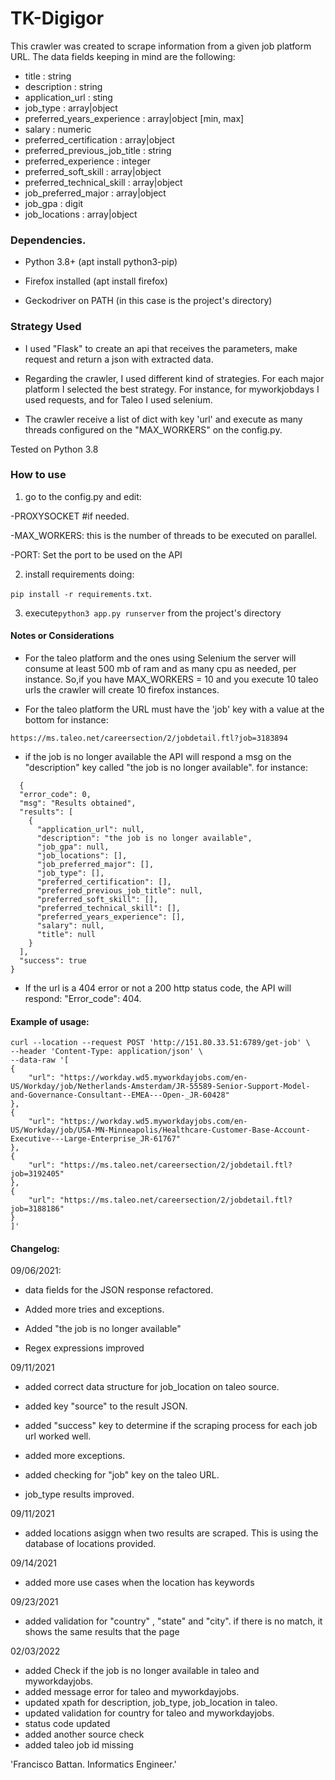 # TK-Digigor

This crawler was created to scrape information from a given job platform URL.
The data fields keeping in mind are the following:

- title : string
- description : string
- application_url : sting
- job_type : array|object
- preferred_years_experience : array|object [min, max]
- salary : numeric
- preferred_certification : array|object
- preferred_previous_job_title : string
- preferred_experience : integer
- preferred_soft_skill : array|object
- preferred_technical_skill : array|object
- job_preferred_major : array|object
- job_gpa : digit
- job_locations : array|object

### Dependencies.

* Python 3.8+ (apt install python3-pip)

* Firefox installed (apt install firefox)

* Geckodriver on PATH (in this case is the project's directory)

### Strategy Used

- I used "Flask" to create an api that receives the parameters, 
make request and return a json with extracted data.
  
- Regarding the crawler, I used different kind of strategies. For each major platform I selected the best strategy. 
For instance, for myworkjobdays I used requests, and for Taleo I used selenium.
  
- The crawler receive a list of dict with key 'url' and execute as many threads configured on the "MAX_WORKERS" on the config.py.

Tested on Python 3.8

### How to use

1) go to the config.py and edit:

-PROXYSOCKET #if needed.
   
-MAX_WORKERS: this is the number of threads to be executed on parallel. 

-PORT: Set the port to be used on the API
    
2) install requirements doing:

```pip install -r requirements.txt```.

3) execute```python3 app.py runserver``` from the project's directory
    
#### Notes or Considerations

- For the taleo platform and the ones using Selenium the server will consume at least 500 mb of ram and as many cpu as needed, per instance.
So,if you have MAX_WORKERS = 10 and you execute 10 taleo urls the crawler will create 10 firefox instances.
  
- For the taleo platform the URL must have the 'job' key with a value at the bottom for instance:
  
```
https://ms.taleo.net/careersection/2/jobdetail.ftl?job=3183894
```

- if the job is no longer available the API will respond a msg on the "description" key called "the job is no longer available".
for instance:
  
```
  {
  "error_code": 0, 
  "msg": "Results obtained", 
  "results": [
    {
      "application_url": null, 
      "description": "the job is no longer available", 
      "job_gpa": null, 
      "job_locations": [], 
      "job_preferred_major": [], 
      "job_type": [], 
      "preferred_certification": [], 
      "preferred_previous_job_title": null, 
      "preferred_soft_skill": [], 
      "preferred_technical_skill": [], 
      "preferred_years_experience": [], 
      "salary": null, 
      "title": null
    }
  ], 
  "success": true
}
```
- If the url is a 404 error or not a 200 http status code, the API will respond: "Error_code": 404.

#### Example of usage:
```
curl --location --request POST 'http://151.80.33.51:6789/get-job' \
--header 'Content-Type: application/json' \
--data-raw '[
{
    "url": "https://workday.wd5.myworkdayjobs.com/en-US/Workday/job/Netherlands-Amsterdam/JR-55589-Senior-Support-Model-and-Governance-Consultant--EMEA---Open-_JR-60428"
},
{
    "url": "https://workday.wd5.myworkdayjobs.com/en-US/Workday/job/USA-MN-Minneapolis/Healthcare-Customer-Base-Account-Executive---Large-Enterprise_JR-61767"
},
{
    "url": "https://ms.taleo.net/careersection/2/jobdetail.ftl?job=3192405"
},
{
    "url": "https://ms.taleo.net/careersection/2/jobdetail.ftl?job=3188186"
}
]'
```
#### Changelog:

09/06/2021:

- data fields for the JSON response refactored.

- Added more tries and exceptions.

- Added "the job is no longer available"

- Regex expressions improved 

09/11/2021 

- added correct data structure for job_location on taleo source.

- added key "source" to the result JSON.

- added "success" key to determine if the scraping process for each job url worked well.

- added more exceptions.

- added checking for "job" key on the taleo URL.

- job_type results improved.

09/11/2021

- added locations asiggn when two results are scraped. This is using the database of locations provided.

09/14/2021

- added more use cases when the location has keywords

09/23/2021

- added validation for "country" , "state" and "city". if there is no match, it shows the same results that the page

02/03/2022

- added Check if the job is no longer available in taleo and myworkdayjobs.
- added message error for taleo and myworkdayjobs.
- updated xpath for description, job_type, job_location in taleo.
- updated validation for country for taleo and myworkdayjobs. 
- status code updated
- added another source check 
- added taleo job id missing


'Francisco Battan. Informatics Engineer.'
